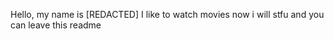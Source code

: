 Hello, my name is [REDACTED]
I like to watch movies
now i will stfu and you can leave this readme


